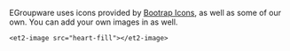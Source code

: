 EGroupware uses icons provided by [Bootrap Icons](icons.getbootstrap.com), as well as some of our own. You can add your
own images in as well.

```html:preview
<et2-image src="heart-fill"></et2-image>
```
